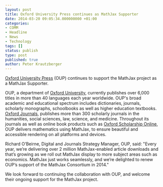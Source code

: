 ```yaml
---
layout: post
title: Oxford University Press continues as MathJax Supporter
date: 2014-03-20 09:05:34.000000000 +01:00
categories:
- COMM
- Headline
- News
- Technology
tags: []
status: publish
type: post
published: true
author: Peter Krautzberger
---
```


[Oxford University Press](http://www.oup.com) (OUP) continues to support the MathJax project as a MathJax Supporter.

OUP, a department of [Oxford University](http://www.ox.ac.uk/), currently publishes over 6,000 titles in more than 40 languages each year worldwide. OUP's broad academic and educational spectrum includes dictionaries, journals, scholarly monographs, schoolbooks as well as higher education textbooks. [Oxford Journals](http://www.oxfordjournals.org/), publishes more than 300 scholarly journals in the humanities, social sciences, law, science, and medicine. Throughout its journals as well as online book products such as [Oxford Scholarship Online](http://www.oxfordscholarship.com/), OUP delivers mathematics using MathJax, to ensure beautiful and accessible rendering on all platforms and devices.

Richard O’Beirne, Digital and Journals Strategy Manager, OUP, said: "Every year, we’re delivering over 2 million MathJax-enabled article downloads and that’s growing as we roll out MathJax display to more subject areas such as economics. MathJax just works seamlessly, and we’re delighted to renew OUP’s support of the MathJax Consortium in 2014."

We look forward to continuing the collaboration with OUP, and welcome their ongoing support for the MathJax project.